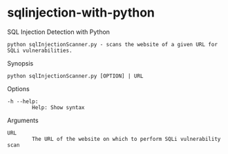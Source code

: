# sqlinjection-with-python
 SQL Injection Detection with Python
 
```
python sqlInjectionScanner.py - scans the website of a given URL for SQLi vulnerabilities.
```

Synopsis
```
python sqlInjectionScanner.py [OPTION] | URL
```

Options
```
-h --help:
        Help: Show syntax
```

Arguments
```
URL
        The URL of the website on which to perform SQLi vulnerability scan
```
